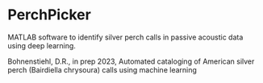 # PerchPicker
MATLAB software to identify silver perch calls in passive acoustic data using deep learning. 

Bohnenstiehl, D.R., in prep 2023, Automated cataloging of American silver perch (Bairdiella chrysoura) calls using machine learning
